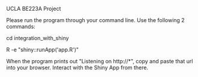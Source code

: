 UCLA BE223A Project

Please run the program through your command line. Use the following 2 commands:

cd integration_with_shiny

R -e "shiny::runApp('app.R')"

When the program prints out "Listening on http://*", copy and paste that url into your browser. Interact with the Shiny App from there.


